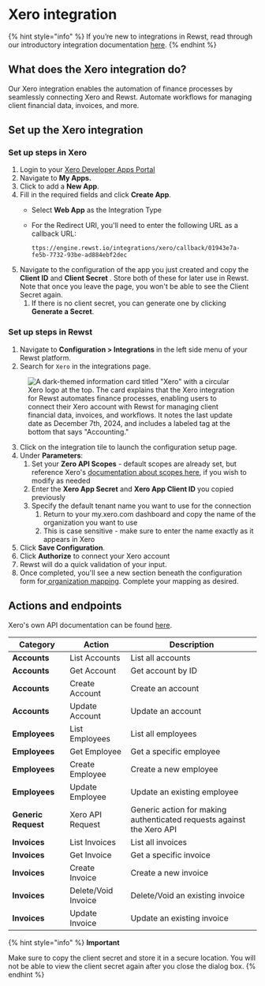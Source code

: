 # Xero integration

{% hint style="info" %}
If you’re new to integrations in Rewst, read through our introductory integration documentation [here](https://docs.rewst.help/documentation/integrations).
{% endhint %}

## What does the Xero integration do?

Our Xero integration enables the automation of finance processes by seamlessly connecting Xero and Rewst. Automate workflows for managing client financial data, invoices, and more.

## Set up the Xero integration

### Set up steps in Xero

1. Login to your [Xero Developer Apps Portal](https://developer.xero.com/app/manage)
2. Navigate to **My Apps.**
3. Click to add a **New App**.
4. Fill in the required fields and click **Create App**.
   * Select **Web App** as the Integration Type
   *   For the Redirect URI, you'll need to enter the following URL as a callback URL:

       ```
       ttps://engine.rewst.io/integrations/xero/callback/01943e7a-fe5b-7732-93be-ad884ebf2dec
       ```
5. Navigate to the configuration of the app you just created and copy the **Client ID** and **Client Secret** . Store both of these for later use in Rewst. Note that once you leave the page, you won't be able to see the Client Secret again.
   1. If there is no client secret, you can generate one by clicking **Generate a Secret**.

### Set up steps in Rewst

1. Navigate to **Configuration > Integrations** in the left side menu of your Rewst platform.
2. Search for `Xero` in the integrations page.

<figure><img src="../../../../../.gitbook/assets/Screenshot 2025-05-01 at 2.02.18 PM.png" alt="A dark-themed information card titled &#x22;Xero&#x22; with a circular Xero logo at the top. The card explains that the Xero integration for Rewst automates finance processes, enabling users to connect their Xero account with Rewst for managing client financial data, invoices, and workflows. It notes the last update date as December 7th, 2024, and includes a labeled tag at the bottom that says &#x22;Accounting.&#x22;"><figcaption></figcaption></figure>

3. Click on the integration tile to launch the configuration setup page.
4. Under **Parameters**:
   1. Set your **Zero API Scopes** - default scopes are already set, but reference Xero's [documentation about scopes here](https://developer.xero.com/documentation/guides/oauth2/scopes/), if you wish to modify as needed
   2. Enter the **Xero App Secret** and **Xero App Client ID** you copied previously
   3. Specify the default tenant name you want to use for the connection
      1. Return to your my.xero.com dashboard and copy the name of the organization you want to use
      2. This is case sensitive - make sure to enter the name exactly as it appears in Xero
5. Click **Save Configuration**.
6. Click **Authorize** to connect your Xero account
7. Rewst will do a quick validation of your input.
8. Once completed, you'll see a new section beneath the configuration form for[ organization mapping](https://docs.rewst.help/documentation/integrations#what-is-organization-mapping). Complete your mapping as desired.&#x20;

## Actions and endpoints

Xero's own API documentation can be found [here](https://developer.xero.com/documentation/api/accounting/overview).&#x20;

| Category            | Action              | Description                                                           |
| ------------------- | ------------------- | --------------------------------------------------------------------- |
| **Accounts**        | List Accounts       | List all accounts                                                     |
| **Accounts**        | Get Account         | Get account by ID                                                     |
| **Accounts**        | Create Account      | Create an account                                                     |
| **Accounts**        | Update Account      | Update an account                                                     |
| **Employees**       | List Employees      | List all employees                                                    |
| **Employees**       | Get Employee        | Get a specific employee                                               |
| **Employees**       | Create Employee     | Create a new employee                                                 |
| **Employees**       | Update Employee     | Update an existing employee                                           |
| **Generic Request** | Xero API Request    | Generic action for making authenticated requests against the Xero API |
| **Invoices**        | List Invoices       | List all invoices                                                     |
| **Invoices**        | Get Invoice         | Get a specific invoice                                                |
| **Invoices**        | Create Invoice      | Create a new invoice                                                  |
| **Invoices**        | Delete/Void Invoice | Delete/Void an existing invoice                                       |
| **Invoices**        | Update Invoice      | Update an existing invoice                                            |

{% hint style="info" %}
**Important**

Make sure to copy the client secret and store it in a secure location. You will not be able to view the client secret again after you close the dialog box.
{% endhint %}
